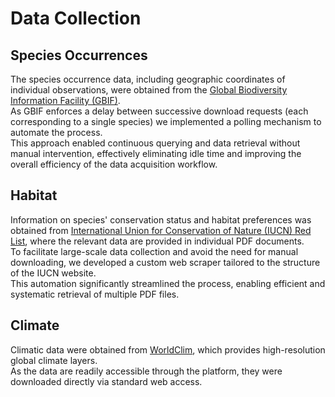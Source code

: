 # Data Collection

## Species Occurrences
The species occurrence data, including geographic coordinates of individual observations, were obtained from the [Global Biodiversity Information Facility (GBIF)](https://www.gbif.org/).  
As GBIF enforces a delay between successive download requests (each corresponding to a single species) we implemented a polling mechanism to automate the process.  
This approach enabled continuous querying and data retrieval without manual intervention, effectively eliminating idle time and improving the overall efficiency of the data acquisition workflow.

## Habitat
Information on species' conservation status and habitat preferences was obtained from [International Union for Conservation of Nature (IUCN) Red List](https://www.iucnredlist.org/), where the relevant data are provided in individual PDF documents.  
To facilitate large-scale data collection and avoid the need for manual downloading, we developed a custom web scraper tailored to the structure of the IUCN website.  
This automation significantly streamlined the process, enabling efficient and systematic retrieval of multiple PDF files.

## Climate
Climatic data were obtained from [WorldClim](https://www.worldclim.org/), which provides high-resolution global climate layers.  
As the data are readily accessible through the platform, they were downloaded directly via standard web access.